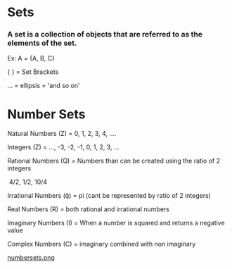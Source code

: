 # Sets

### A **set** is a collection of objects that are referred to as the **elements** of the set.

Ex: A = {A, B, C}

{ } = Set Brackets

... = ellipsis = 'and so on'



# Number Sets

Natural Numbers (Z) = 0, 1, 2, 3, 4, ....

Integers (Z) = ..., -3, -2, -1, 0, 1, 2, 3, ...

Rational Numbers (Q) = Numbers than can be created using the ratio of 2 integers

​	4/2, 1/2, 10/4

Irrational Numbers (q̂) = pi (cant be represented by ratio of 2 integers)

Real Numbers (R) = both rational and irrational numbers

Imaginary Numbers (I) = When a number is squared and returns a negative value

Complex Numbers (C) = imaginary combined with non imaginary

[numbersets.png](numbersets.png)